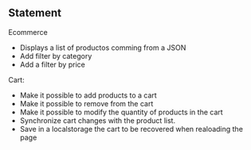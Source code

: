 ## Statement

Ecommerce
- Displays a list of productos comming from a JSON
- Add filter by category
- Add a filter by price

Cart:
- Make it possible to add products to a cart
- Make it possible to remove from the cart
- Make it possible to modify the quantity of products in the cart
- Synchronize cart changes with the product list.
- Save in a localstorage the cart to be recovered when realoading the page